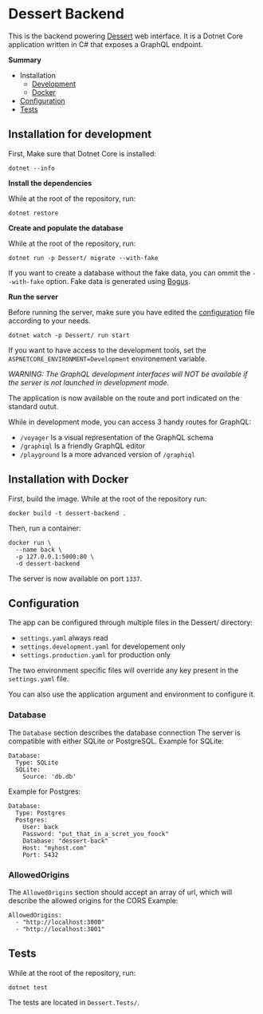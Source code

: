 # Dessert Backend

This is the backend powering [Dessert](https://dessert.ovh/) web interface. It
is a Dotnet Core application written in C# that exposes a GraphQL endpoint.

**Summary**

* Installation
  * [Development](#installation-for-development)
  * [Docker](#installation-with-docker)
* [Configuration](#configuration)
* [Tests](#tests)


## Installation for development

First, Make sure that Dotnet Core is installed:

```
dotnet --info
```

**Install the dependencies**

While at the root of the repository, run:

```
dotnet restore
```

**Create and populate the database**

While at the root of the repository, run:

```
dotnet run -p Dessert/ migrate --with-fake
```

If you want to create a database without the fake data, you can ommit
the `--with-fake` option. Fake data is generated
using [Bogus](https://github.com/bchavez/Bogus).

**Run the server**

Before running the server, make sure you have edited
the [configuration](#configuration) file according to your needs.

```
dotnet watch -p Dessert/ run start
```

If you want to have access to the development tools, set
the `ASPNETCORE_ENVIRONMENT=Development` environement variable.

*WARNING: The GraphQL development interfaces will NOT be available if the
server is not launched in development mode.*

The application is now available on the route and port indicated on the
standard outut.

While in development mode, you can access 3 handy routes for GraphQL:

* `/voyager` Is a visual representation of the GraphQL schema
* `/graphiql` Is a friendly GraphQL editor
* `/playground` Is a more advanced version of `/graphiql`


## Installation with Docker

First, build the image. While at the root of the repository run:

```
docker build -t dessert-backend .
```

Then, run a container:

```
docker run \
  --name back \
  -p 127.0.0.1:5000:80 \
  -d dessert-backend
```

The server is now available on port `1337`.


## Configuration

The app can be configured through multiple files in the Dessert/ directory:

- `settings.yaml` always read
- `settings.development.yaml` for developement only
- `settings.production.yaml` for production only

The two environment specific files will override any key present in the `settings.yaml` file.

You can also use the application argument and environment to configure it.

### Database
The `Database` section describes the database connection
The server is compatible with either SQLite or PostgreSQL.
Example for SQLite:

```
Database:
  Type: SQLite
  SQLite:
    Source: 'db.db'
```

Example for Postgres:

```
Database:
  Type: Postgres
  Postgres:
    User: back
    Password: "put_that_in_a_scret_you_foock"
    Database: "dessert-back"
    Host: "myhost.com"
    Port: 5432
```

### AllowedOrigins
The `AllowedOrigins` section should accept an array of url, which will describe the allowed origins for the CORS
Example:

```
AllowedOrigins:
  - "http://localhost:3000"
  - "http://localhost:3001"
```

## Tests

While at the root of the repository, run:

```
dotnet test
```

The tests are located in `Dessert.Tests/`.
